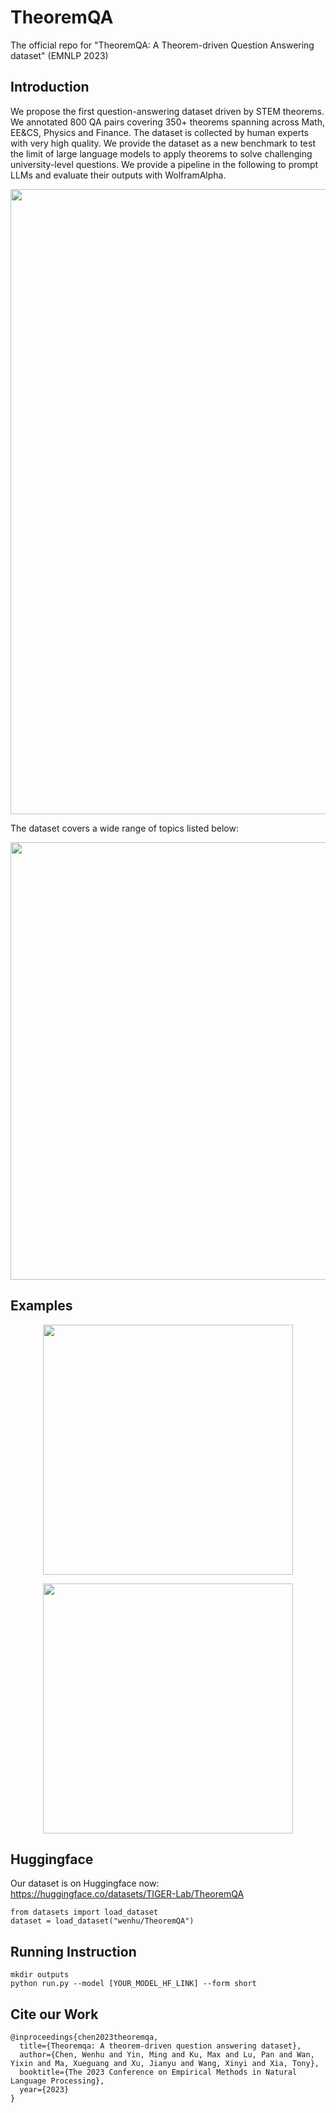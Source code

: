 # TheoremQA
The official repo for "TheoremQA: A Theorem-driven Question Answering dataset" (EMNLP 2023)

## Introduction
We propose the first question-answering dataset driven by STEM theorems. We annotated 800 QA pairs covering 350+ theorems spanning across Math, EE&CS, Physics and Finance. The dataset is collected by human experts with very high quality. We provide the dataset as a new benchmark to test the limit of large language models to apply theorems to solve challenging university-level questions. We provide a pipeline in the following to prompt LLMs and evaluate their outputs with WolframAlpha.
<p align="center">
<img src="assets/overview.001.jpeg" width="1000">
</p>

The dataset covers a wide range of topics listed below:
<p align="center">
<img src="assets/fields.png" width="700">
</p>

## Examples
<p align="center">
<img src="assets/examples.001.jpeg" width="400">
</p>

<p align="center">
<img src="assets/examples.002.jpeg" width="400">
</p>

## Huggingface
Our dataset is on Huggingface now: https://huggingface.co/datasets/TIGER-Lab/TheoremQA
```
from datasets import load_dataset
dataset = load_dataset("wenhu/TheoremQA")
```

## Running Instruction
```
mkdir outputs
python run.py --model [YOUR_MODEL_HF_LINK] --form short
```


## Cite our Work
```
@inproceedings{chen2023theoremqa,
  title={Theoremqa: A theorem-driven question answering dataset},
  author={Chen, Wenhu and Yin, Ming and Ku, Max and Lu, Pan and Wan, Yixin and Ma, Xueguang and Xu, Jianyu and Wang, Xinyi and Xia, Tony},
  booktitle={The 2023 Conference on Empirical Methods in Natural Language Processing},
  year={2023}
}
```
